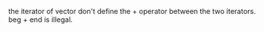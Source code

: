 the iterator of vector don't define the + operator between the two iterators. beg + end is illegal.  
